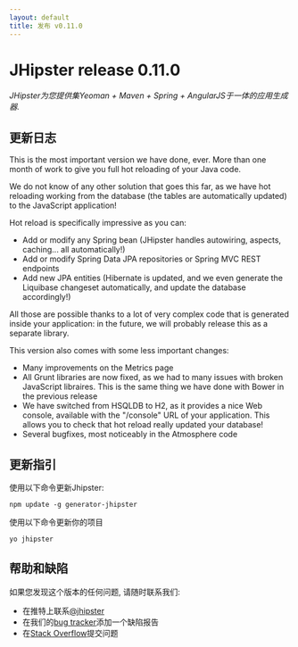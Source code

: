 ```yaml
---
layout: default
title: 发布 v0.11.0
---
```


JHipster release 0.11.0
==================

*JHipster为您提供集Yeoman + Maven + Spring + AngularJS于一体的应用生成器.*

更新日志
----------

This is the most important version we have done, ever. More than one month of work to give you full hot reloading of your Java code.

We do not know of any other solution that goes this far, as we have hot reloading working from the database (the tables are automatically updated) to the JavaScript application!

Hot reload is specifically impressive as you can:

- Add or modify any Spring bean (JHipster handles autowiring, aspects, caching... all automatically!)
- Add or modify Spring Data JPA repositories or Spring MVC REST endpoints
- Add new JPA entities (Hibernate is updated, and we even generate the Liquibase changeset automatically, and update the database accordingly!)

All those are possible thanks to a lot of very complex code that is generated inside your application: in the future, we will probably release this as a separate library.

This version also comes with some less important changes:

- Many improvements on the Metrics page
- All Grunt libraries are now fixed, as we had to many issues with broken JavaScript libraires. This is the same thing we have done with Bower in the previous release
- We have switched from HSQLDB to H2, as it provides a nice Web console, available with the "/console" URL of your application. This allows you to check that hot reload really updated your database!
- Several bugfixes, most noticeably in the Atmosphere code

更新指引
------------

使用以下命令更新Jhipster:

```
npm update -g generator-jhipster
```

使用以下命令更新你的项目

```
yo jhipster
```

帮助和缺陷
--------------

如果您发现这个版本的任何问题, 请随时联系我们:

- 在推特上联系[@jhipster](https://twitter.com/jhipster)
- 在我们的[bug tracker](https://github.com/jhipster/generator-jhipster/issues?state=open)添加一个缺陷报告
- 在[Stack Overflow](http://stackoverflow.com/tags/jhipster/info)提交问题
